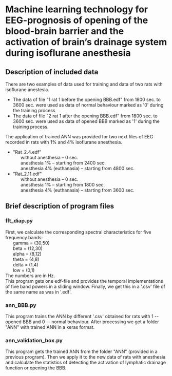 # Machine learning technology for EEG-prognosis of opening of the blood-brain barrier and the activation of brain’s drainage system during isoflurane anesthesia

## Description of included data
There are two examples of data used for training and data of two rats with isoflurane anestesia.
* The data of file "1 rat 1 before the opening BBB.edf" from 1800 sec. to 3600 sec. were used as data of normal behaviour marked as '0' during the training process
* The data of file "2 rat 1 after the opening BBB.edf" from 1800 sec. to 3600 sec. were used as data of opened BBB marked as '1' during the training process.

The application of trained ANN was provided for two next files of EEG recorded in rats with 1% and 4% isoflurane anesthesia.  
* "Rat_2.4.edf"  
      &nbsp;&nbsp;&nbsp;&nbsp;&nbsp; without anesthesia – 0 sec.  
      &nbsp;&nbsp;&nbsp;&nbsp;&nbsp; anesthesia 1% – starting from 2400 sec.  
      &nbsp;&nbsp;&nbsp;&nbsp;&nbsp; anesthesia 4% (euthanasia) – starting from 4800 sec.  
* "Rat_2.11.edf"  
      &nbsp;&nbsp;&nbsp;&nbsp;&nbsp; without anesthesia – 0 sec.  
      &nbsp;&nbsp;&nbsp;&nbsp;&nbsp; anesthesia 1% – starting from 1800 sec.  
      &nbsp;&nbsp;&nbsp;&nbsp;&nbsp; anesthesia 4% (euthanasia) – starting from 3600 sec.  

## Brief description of program files
### fft_diap.py
First, we calculate the corresponding spectral characteristics for five frequency bands:  
    &nbsp;&nbsp;&nbsp;&nbsp;&nbsp; gamma = (30,50)  
    &nbsp;&nbsp;&nbsp;&nbsp;&nbsp; beta = (12,30)  
    &nbsp;&nbsp;&nbsp;&nbsp;&nbsp; alpha = (8,12)  
    &nbsp;&nbsp;&nbsp;&nbsp;&nbsp; theta = (4,8)  
    &nbsp;&nbsp;&nbsp;&nbsp;&nbsp; delta = (1,4)  
    &nbsp;&nbsp;&nbsp;&nbsp;&nbsp; low = (0,1)  
The numbers are in Hz.  
This program gets one edf-file and provides the temporal implementations of five band powers in a sliding window. Finally, we get this in a '.csv' file of the same name as was in '.edf'.

### ann_BBB.py
This program trains the ANN by different '.csv' obtained for rats with 1 -- opened BBB and 0 -- normal behaviour. After processing we get a folder "ANN" with trained ANN in a keras format.

### ann_validation_box.py
This program gets the trained ANN from the folder "ANN" (provided in a previous program). Then we apply it to the new data of rats with anesthesia and calculate the statistics of detecting the activation of lymphatic drainage function or opening the BBB.

